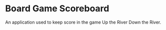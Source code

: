 # Board Game Scoreboard

An application used to keep score in the game Up the River Down the River.
